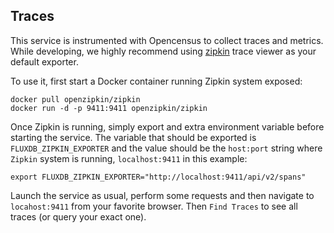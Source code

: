 ## Traces

This service is instrumented with Opencensus to collect traces and metrics. While
developing, we highly recommend using [zipkin](https://zipkin.io/) trace viewer
as your default exporter.

To use it, first start a Docker container running Zipkin system exposed:

```
docker pull openzipkin/zipkin
docker run -d -p 9411:9411 openzipkin/zipkin
```

Once Zipkin is running, simply export and extra environment variable before
starting the service. The variable that should be exported is `FLUXDB_ZIPKIN_EXPORTER`
and the value should be the `host:port` string where `Zipkin` system is running,
`localhost:9411` in this example:

```
export FLUXDB_ZIPKIN_EXPORTER="http://localhost:9411/api/v2/spans"
```

Launch the service as usual, perform some requests and then navigate to `locahost:9411`
from your favorite browser. Then `Find Traces` to see all traces (or query your exact one).
